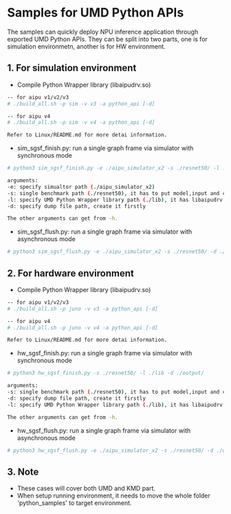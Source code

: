 # Samples for UMD Python APIs

The samples can quickly deploy NPU inference application through exported UMD Python APIs. They can be split into two parts, one is for simulation environmetn, another is for HW environment.

## 1. For simulation environment
- Compile Python Wrapper library (libaipudrv.so)

```bash
-- for aipu v1/v2/v3
# ./build_all.sh -p sim -v v3 -a python_api [-d]

-- for aipu v4
# ./build_all.sh -p sim -v v4 -a python_api [-d]

Refer to Linux/README.md for more detai information.
```

- sim_sgsf_finish.py: run a single graph frame via simulator with synchronous mode

```bash
# python3 sim_sgsf_finish.py -e ./aipu_simulator_x2 -s ./resnet50/ -l ./lib -d ./output/

arguments:
-e: specify simualtor path (./aipu_simulator_x2)
-s: single benchmark path (./resnet50), it has to put model,input and check files in it. eg: aipu.bin,input0.bin, output.bin
-l: specify UMD Python Wrapper library path (./lib), it has libaipudrv.so in it.
-d: specify dump file path, create it firstly

The other arguments can get from -h.
```

- sim_sgsf_flush.py: run a single graph frame via simulator with asynchronous mode

```bash
# python3 sim_sgsf_flush.py -e ./aipu_simulator_x2 -s ./resnet50/ -d ./output/ -l ./lib
```

## 2. For hardware environment
- Compile Python Wrapper library (libaipudrv.so)

```bash
-- for aipu v1/v2/v3
# ./build_all.sh -p juno -v v3 -a python_api [-d]

-- for aipu v4
# ./build_all.sh -p juno -v v4 -a python_api [-d]

Refer to Linux/README.md for more detai information.
```

- hw_sgsf_finish.py: run a single graph frame via simulator with synchronous mode

```bash
# python3 hw_sgsf_finish.py -s ./resnet50/ -l ./lib -d ./output/

arguments:
-s: single benchmark path (./resnet50), it has to put model,input and check files in it. eg: aipu.bin,input0.bin, output.bin
-d: specify dump file path, create it firstly
-l: specify UMD Python Wrapper library path (./lib), it has libaipudrv.so in it.

The other arguments can get from -h.
```

- hw_sgsf_flush.py: run a single graph frame via simulator with asynchronous mode

```bash
# python3 hw_sgsf_flush.py -e ./aipu_simulator_x2 -s ./resnet50/ -d ./output/ -l ./lib
```

## 3. Note
- These cases will cover both UMD and KMD part.
- When setup running environment, it needs to move the whole folder 'python_samples' to target environment.